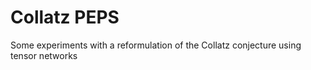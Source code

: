 # Collatz PEPS
Some experiments with a reformulation of the Collatz conjecture using tensor networks

